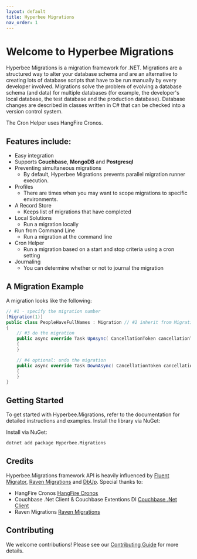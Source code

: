 ```yaml
---
layout: default
title: Hyperbee Migrations
nav_order: 1
---
```


# Welcome to Hyperbee Migrations

Hyperbee Migrations is a migration framework for .NET. Migrations are a structured way to alter your database
schema and are an alternative to creating lots of database scripts that have to be run manually by every
developer involved. Migrations solve the problem of evolving a database schema (and data) for multiple databases
(for example, the developer's local database, the test database and the production database). Database changes
are described in classes written in C# that can be checked into a version control system.


The Cron Helper uses HangFire Cronos.

## Features include:

* Easy integration
* Supports **Couchbase**, **MongoDB** and **Postgresql**
* Preventing simultaneous migrations
    * By default, Hyperbee Migrations prevents parallel migration runner execution.
* Profiles 
    * There are times when you may want to scope migrations to specific environments.
* A Record Store
    * Keeps list of migrations that have completed
* Local Solutions
    * Run a migration locally
* Run from Command Line
    * Run a migration at the command line
* Cron Helper
    * Run a migration based on a start and stop criteria using a cron setting
* Journaling
    * You can determine whether or not to journal the migration

## A Migration Example

A migration looks like the following:

```c#
// #1 - specify the migration number
[Migration(1)]
public class PeopleHaveFullNames : Migration // #2 inherit from Migration
{
    // #3 do the migration
    public async override Task UpAsync( CancellationToken cancellationToken = default )
    {
    }

    // #4 optional: undo the migration
    public async override Task DownAsync( CancellationToken cancellationToken = default )
    {
    }
}

```
## Getting Started

To get started with Hyperbee.Migrations, refer to the documentation for detailed instructions and examples. Install the library via NuGet:

Install via NuGet:

```bash
dotnet add package Hyperbee.Migrations
```

## Credits

Hyperbee.Migrations framework API is heavily influenced by [Fluent Migrator](https://github.com/schambers/fluentmigrator), [Raven Migrations](https://github.com/migrating-ravens/RavenMigrations) and [DbUp](https://github.com/DbUp/DbUp).  Special thanks to:

- HangFire Cronos [HangFire Cronos](https://github.com/HangfireIO/Cronos)
- Couchbase .Net Client & Couchbase Extentions DI [Couchbase .Net Client](https://github.com/couchbase/couchbase-net-client)
- Raven Migrations [Raven Migrations](https://github.com/migrating-ravens/RavenMigrations)



## Contributing

We welcome contributions! Please see our [Contributing Guide](https://github.com/Stillpoint-Software/.github/blob/main/.github/CONTRIBUTING.md) 
for more details.
